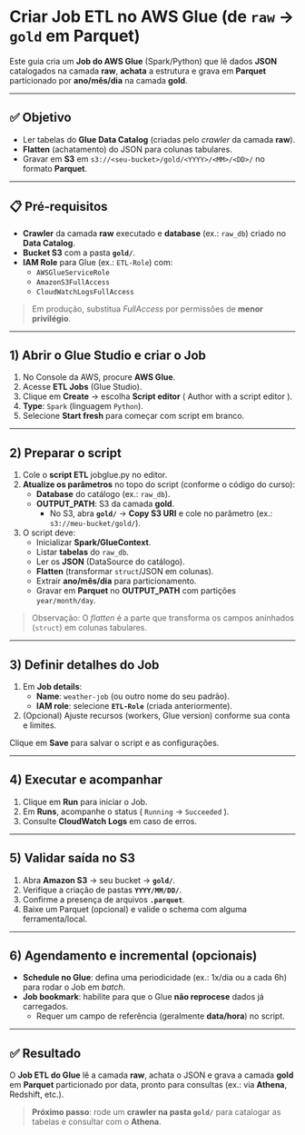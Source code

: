 
# Criar **Job ETL** no AWS Glue (de `raw` → `gold` em Parquet)

Este guia cria um **Job do AWS Glue** (Spark/Python) que lê dados **JSON** catalogados na camada **raw**, **achata** a estrutura e grava em **Parquet** particionado por **ano/mês/dia** na camada **gold**.

---

## ✅ Objetivo
- Ler tabelas do **Glue Data Catalog** (criadas pelo *crawler* da camada **raw**).
- **Flatten** (achatamento) do JSON para colunas tabulares.
- Gravar em **S3** em `s3://<seu-bucket>/gold/<YYYY>/<MM>/<DD>/` no formato **Parquet**.

---

## 📋 Pré‑requisitos
- **Crawler** da camada **raw** executado e **database** (ex.: `raw_db`) criado no **Data Catalog**.
- **Bucket S3** com a pasta **`gold/`**.
- **IAM Role** para Glue (ex.: `ETL-Role`) com:
  - `AWSGlueServiceRole`
  - `AmazonS3FullAccess`
  - `CloudWatchLogsFullAccess`

> Em produção, substitua *FullAccess* por permissões de **menor privilégio**.

---

## 1) Abrir o Glue Studio e criar o Job
1. No Console da AWS, procure **AWS Glue**.
2. Acesse **ETL Jobs** (Glue Studio).
3. Clique em **Create** → escolha **Script editor** ( Author with a script editor ).
4. **Type**: `Spark` (linguagem `Python`).
5. Selecione **Start fresh** para começar com script em branco.

---

## 2) Preparar o script
1. Cole o **script ETL** jobglue.py no editor.
2. **Atualize os parâmetros** no topo do script (conforme o código do curso):
   - **Database** do catálogo (ex.: `raw_db`).
   - **OUTPUT_PATH**: S3 da camada **gold**.  
     - No S3, abra **`gold/`** → **Copy S3 URI** e cole no parâmetro (ex.: `s3://meu-bucket/gold/`).
3. O script deve:
   - Inicializar **Spark/GlueContext**.
   - Listar **tabelas** do `raw_db`.
   - Ler os **JSON** (DataSource do catálogo).
   - **Flatten** (transformar `struct`/JSON em colunas).
   - Extrair **ano/mês/dia** para particionamento.
   - Gravar em **Parquet** no **OUTPUT_PATH** com partições `year/month/day`.

> Observação: O *flatten* é a parte que transforma os campos aninhados (`struct`) em colunas tabulares.

---

## 3) Definir detalhes do Job
1. Em **Job details**:
   - **Name**: `weather-job` (ou outro nome do seu padrão).
   - **IAM role**: selecione **`ETL-Role`** (criada anteriormente).
2. (Opcional) Ajuste recursos (workers, Glue version) conforme sua conta e limites.

Clique em **Save** para salvar o script e as configurações.

---

## 4) Executar e acompanhar
1. Clique em **Run** para iniciar o Job.
2. Em **Runs**, acompanhe o status ( `Running` → `Succeeded` ).
3. Consulte **CloudWatch Logs** em caso de erros.

---

## 5) Validar saída no S3
1. Abra **Amazon S3** → seu bucket → **`gold/`**.
2. Verifique a criação de pastas **`YYYY/MM/DD/`**.
3. Confirme a presença de arquivos **`.parquet`**.
4. Baixe um Parquet (opcional) e valide o schema com alguma ferramenta/local.

---

## 6) Agendamento e incremental (opcionais)
- **Schedule no Glue**: defina uma periodicidade (ex.: 1x/dia ou a cada 6h) para rodar o Job em *batch*.
- **Job bookmark**: habilite para que o Glue **não reprocese** dados já carregados.
  - Requer um campo de referência (geralmente **data/hora**) no script.

---

## ✅ Resultado
O **Job ETL do Glue** lê a camada **raw**, achata o JSON e grava a camada **gold** em **Parquet** particionado por data, pronto para consultas (ex.: via **Athena**, Redshift, etc.).

> **Próximo passo**: rode um **crawler na pasta `gold/`** para catalogar as tabelas e consultar com o **Athena**.
